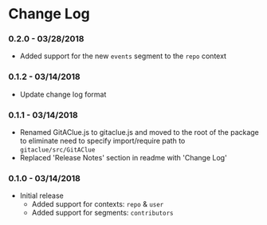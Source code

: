 # Change Log

### 0.2.0 - 03/28/2018
- Added support for the new `events` segment to the `repo` context 
 
### 0.1.2 - 03/14/2018
- Update change log format

### 0.1.1 - 03/14/2018

- Renamed GitAClue.js to gitaclue.js and moved to the root of the package to eliminate need to specify import/require path to `gitaclue/src/GitAClue`
- Replaced 'Release Notes' section in readme with 'Change Log'
  
### 0.1.0 - 03/14/2018

- Initial release
  - Added support for contexts: `repo` & `user`
  - Added support for segments: `contributors`
